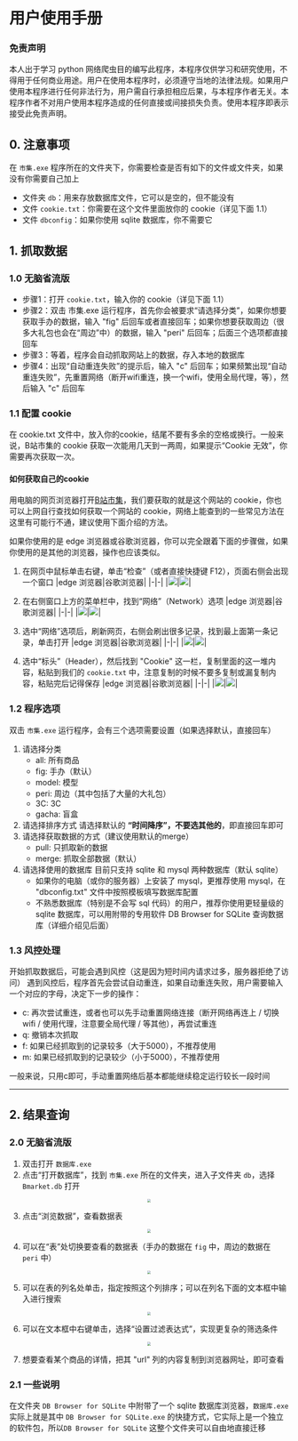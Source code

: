 # 用户使用手册

### 免责声明
本人出于学习 python 网络爬虫目的编写此程序，本程序仅供学习和研究使用，不得用于任何商业用途。用户在使用本程序时，必须遵守当地的法律法规。如果用户使用本程序进行任何非法行为，用户需自行承担相应后果，与本程序作者无关。本程序作者不对用户使用本程序造成的任何直接或间接损失负责。使用本程序即表示接受此免责声明。

## 0. 注意事项
在 `市集.exe` 程序所在的文件夹下，你需要检查是否有如下的文件或文件夹，如果没有你需要自己加上
+ 文件夹 `db`：用来存放数据库文件，它可以是空的，但不能没有
+ 文件 `cookie.txt`：你需要在这个文件里面放你的 cookie（详见下面 1.1）
+ 文件 `dbconfig`：如果你使用 sqlite 数据库，你不需要它


## 1. 抓取数据
### 1.0 无脑省流版
+ 步骤1：打开 `cookie.txt`，输入你的 cookie（详见下面 1.1）
+ 步骤2：双击 市集.exe 运行程序，首先你会被要求“请选择分类”，如果你想要获取手办的数据，输入 "fig" 后回车或者直接回车；如果你想要获取周边（很多大礼包也会在“周边”中）的数据，输入 "peri" 后回车；后面三个选项都直接回车
+ 步骤3：等着，程序会自动抓取网站上的数据，存入本地的数据库
+ 步骤4：出现“自动重连失败”的提示后，输入 "c" 后回车；如果频繁出现“自动重连失败”，先重置网络（断开wifi重连，换一个wifi，使用全局代理，等），然后输入 "c" 后回车

### 1.1 配置 cookie
在 cookie.txt 文件中，放入你的cookie，结尾不要有多余的空格或换行。一般来说，B站市集的 cookie 获取一次能用几天到一两周，如果提示“Cookie 无效”，你需要再次获取一次。

#### 如何获取自己的cookie
用电脑的网页浏览器打开[B站市集](https://mall.bilibili.com/neul-next/index.html?page=magic-market_index)，我们要获取的就是这个网站的 cookie，你也可以上网自行查找如何获取一个网站的 cookie，网络上能查到的一些常见方法在这里有可能行不通，建议使用下面介绍的方法。

如果你使用的是 edge 浏览器或谷歌浏览器，你可以完全跟着下面的步骤做，如果你使用的是其他的浏览器，操作也应该类似。
1. 在网页中鼠标单击右键，单击“检查”（或者直接快捷键 F12），页面右侧会出现一个窗口
    |edge 浏览器|谷歌浏览器|
    |-|-|
    |![](img/edge_1.jpg)|![](img/chrome_1.jpg)|

2. 在右侧窗口上方的菜单栏中，找到“网络”（Network）选项
    |edge 浏览器|谷歌浏览器|
    |-|-|
    |![](img/edge_2.jpg)|![](img/chrome_2.jpg)|

3. 选中“网络”选项后，刷新网页，右侧会刷出很多记录，找到最上面第一条记录，单击打开
    |edge 浏览器|谷歌浏览器|
    |-|-|
    |![](img/edge_3.jpg)|![](img/chrome_3.jpg)|

4. 选中“标头”（Header），然后找到 "Cookie" 这一栏，复制里面的这一堆内容，粘贴到我们的 `cookie.txt` 中，注意复制的时候不要多复制或漏复制内容，粘贴完后记得保存
    |edge 浏览器|谷歌浏览器|
    |-|-|
    |![](img/edge_4.jpg)|![](img/chrome_4.jpg)|


### 1.2 程序选项
双击 `市集.exe` 运行程序，会有三个选项需要设置（如果选择默认，直接回车）
1. 请选择分类
    + all: 所有商品
    + fig: 手办（默认）
    + model: 模型
    + peri: 周边（其中包括了大量的大礼包）
    + 3C: 3C
    + gacha: 盲盒
2. 请选择排序方式
    请选择默认的 **“时间降序”，不要选其他的**，即直接回车即可
3. 请选择获取数据的方式（建议使用默认的merge）
    + pull: 只抓取新的数据
    + merge: 抓取全部数据（默认）
4. 请选择使用的数据库
    目前只支持 sqlite 和 mysql 两种数据库（默认 sqlite）
    + 如果你的电脑（或你的服务器）上安装了 mysql，更推荐使用 mysql，在 "dbconfig.txt" 文件中按照模板填写数据库配置
    + 不熟悉数据库（特别是不会写 sql 代码）的用户，推荐你使用更轻量级的 sqlite 数据库，可以用附带的专用软件 DB Browser for SQLite 查询数据库（详细介绍见后面）

### 1.3 风控处理
开始抓取数据后，可能会遇到风控（这是因为短时间内请求过多，服务器拒绝了访问）
遇到风控后，程序首先会尝试自动重连，如果自动重连失败，用户需要输入一个对应的字母，决定下一步的操作：
+ c: 再次尝试重连，或者也可以先手动重置网络连接（断开网络再连上 / 切换wifi / 使用代理，注意要全局代理 / 等其他），再尝试重连
+ q: 撤销本次抓取
+ f: 如果已经抓取到的记录较多（大于5000），不推荐使用
+ m: 如果已经抓取到的记录较少（小于5000），不推荐使用

一般来说，只用c即可，手动重置网络后基本都能继续稳定运行较长一段时间

----------------------------------------

## 2. 结果查询

### 2.0 无脑省流版
1. 双击打开 `数据库.exe`
2. 点击“打开数据库”，找到 `市集.exe` 所在的文件夹，进入子文件夹 `db`，选择 `Bmarket.db` 打开
<div align=center>
<img src="img/sqlite_1.jpg" style="zoom: 40%;" />
</div>

3. 点击“浏览数据”，查看数据表
<div align=center>
<img src="img/sqlite_2.jpg" style="zoom: 40%;" />
</div>

4. 可以在“表”处切换要查看的数据表（手办的数据在 `fig` 中，周边的数据在 `peri` 中）
<div align=center>
<img src="img/sqlite_3.jpg" style="zoom: 40%;" />
</div>

5. 可以在表的列名处单击，指定按照这个列排序；可以在列名下面的文本框中输入进行搜索
<div align=center>
<img src="img/sqlite_4.jpg" style="zoom: 40%;" />
</div>

6. 可以在文本框中右键单击，选择“设置过滤表达式”，实现更复杂的筛选条件
<div align=center>
<img src="img/sqlite_5.jpg" style="zoom: 40%;" />
</div>

7. 想要查看某个商品的详情，把其 "url" 列的内容复制到浏览器网址，即可查看

### 2.1 一些说明
在文件夹 `DB Browser for SQLite` 中附带了一个 sqlite 数据库浏览器，`数据库.exe` 实际上就是其中 `DB Browser for SQLite.exe` 的快捷方式，它实际上是一个独立的软件包，所以`DB Browser for SQLite` 这整个文件夹可以自由地直接迁移
